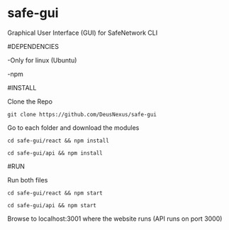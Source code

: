 # safe-gui

Graphical User Interface (GUI) for SafeNetwork CLI

#DEPENDENCIES

-Only for linux (Ubuntu)

-npm

#INSTALL

Clone the Repo

`git clone https://github.com/DeusNexus/safe-gui`

Go to each folder and download the modules

`cd safe-gui/react && npm install`

`cd safe-gui/api && npm install`

#RUN

Run both files

`cd safe-gui/react && npm start`

`cd safe-gui/api && npm start` 

Browse to localhost:3001 where the website runs (API runs on port 3000)
